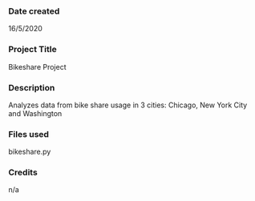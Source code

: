 ### Date created
16/5/2020

### Project Title
Bikeshare Project

### Description
Analyzes data from bike share usage in 3 cities: Chicago, New York City and Washington

### Files used
bikeshare.py

### Credits
n/a
